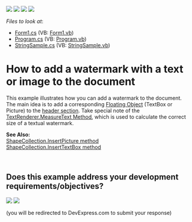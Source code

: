 <!-- default badges list -->
![](https://img.shields.io/endpoint?url=https://codecentral.devexpress.com/api/v1/VersionRange/128609291/20.1.2%2B)
[![](https://img.shields.io/badge/Open_in_DevExpress_Support_Center-FF7200?style=flat-square&logo=DevExpress&logoColor=white)](https://supportcenter.devexpress.com/ticket/details/E4184)
[![](https://img.shields.io/badge/📖_How_to_use_DevExpress_Examples-e9f6fc?style=flat-square)](https://docs.devexpress.com/GeneralInformation/403183)
[![](https://img.shields.io/badge/💬_Leave_Feedback-feecdd?style=flat-square)](#does-this-example-address-your-development-requirementsobjectives)
<!-- default badges end -->
<!-- default file list -->
*Files to look at*:

* [Form1.cs](./CS/Form1.cs) (VB: [Form1.vb](./VB/Form1.vb))
* [Program.cs](./CS/Program.cs) (VB: [Program.vb](./VB/Program.vb))
* [StringSample.cs](./CS/StringSample.cs) (VB: [StringSample.vb](./VB/StringSample.vb))
<!-- default file list end -->
# How to add a watermark with a text or image to the document


<p>This example illustrates how you can add a watermark to the document. The main idea is to add a corresponding <a href="http://documentation.devexpress.com/#WindowsForms/CustomDocument10941"><u>Floating Object</u></a> (TextBox or Picture) to the <a href="https://docs.devexpress.com/WindowsForms/8305/controls-and-libraries/rich-text-editor/richeditcontrol-document/document-elements/headers-and-footers">header section</a>. Take special note of the <a href="http://msdn.microsoft.com/en-us/library/y4xdbe66.aspx"><u>TextRenderer.MeasureText Method</u></a>, which is used to calculate the correct size of a textual watermark.</p><p><strong>See Also:</strong><br />
<a href="https://docs.devexpress.com/OfficeFileAPI/DevExpress.XtraRichEdit.API.Native.ShapeCollection.InsertPicture.overloads"><u>ShapeCollection.InsertPicture method</u></a><br />
<a href="https://docs.devexpress.com/OfficeFileAPI/DevExpress.XtraRichEdit.API.Native.ShapeCollection.InsertTextBox.overloads"><u>ShapeCollection.InsertTextBox method</u></a></p>

<br/>


<!-- feedback -->
## Does this example address your development requirements/objectives?

[<img src="https://www.devexpress.com/support/examples/i/yes-button.svg"/>](https://www.devexpress.com/support/examples/survey.xml?utm_source=github&utm_campaign=how-to-add-a-watermark-to-the-document&~~~was_helpful=yes) [<img src="https://www.devexpress.com/support/examples/i/no-button.svg"/>](https://www.devexpress.com/support/examples/survey.xml?utm_source=github&utm_campaign=how-to-add-a-watermark-to-the-document&~~~was_helpful=no)

(you will be redirected to DevExpress.com to submit your response)
<!-- feedback end -->
